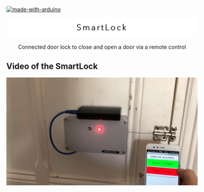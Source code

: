 [![made-with-arduino](https://img.shields.io/badge/Made_with-Arduino-00878F.svg)](https://www.arduino.cc/)

[![rreadme_title](readme_title.png)](https://github.com/armandwayoff/SmartLock)

<p align="center">Connected door lock to close and open a door via a remote control</p>

## Video of the SmartLock 

[![illustration video](illustration_video/miniature_video.png)](https://armand-wayoff.com/electronique/verrou#2)
